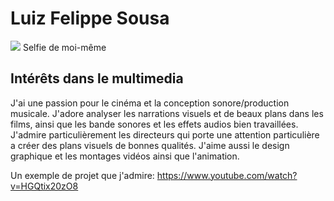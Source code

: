 # Luiz Felippe Sousa 

<img src= "https://github.com/user-attachments/assets/69d6a2b9-5447-414b-99da-efda4cb8beca">
Selfie de moi-même 

## **Intérêts dans le multimedia** 
J'ai une passion pour le cinéma et la conception sonore/production musicale. J'adore analyser les narrations visuels et de beaux plans dans les films, ainsi que les bande sonores et les effets audios bien travaillées. J'admire particulièrement les directeurs qui porte une attention particulière a créer des plans visuels de bonnes qualités. J'aime aussi le design
graphique et les montages vidéos ainsi que l'animation.

Un exemple de projet que j'admire: 
<https://www.youtube.com/watch?v=HGQtix20zO8>

